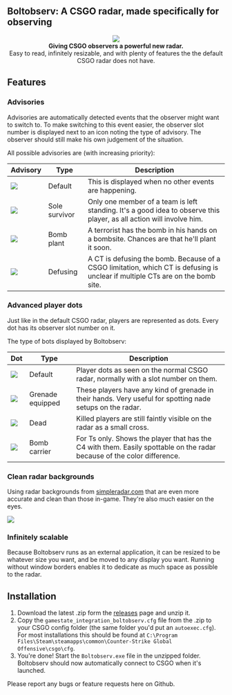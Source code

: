 
## Boltobserv: A CSGO radar, made specifically for observing

<div align="center">
	<img src="https://i.imgur.com/PDiQuLl.png" /><br />
	<strong>Giving CSGO observers a powerful new radar.</strong><br />
	<span>Easy to read, infinitely resizable, and with plenty of features the the default CSGO radar does not have.</span>
</div>

## Features

### Advisories

Advisories are automatically detected events that the observer might want to switch to. 
To make switching to this event easier, the observer slot number is displayed next to an icon noting the type of advisory. 
The observer should still make his own judgement of the situation.

All possible advisories are (with increasing priority):

| Advisory                               | Type          | Description                                                                                                                    |
|----------------------------------------|---------------|--------------------------------------------------------------------------------------------------------------------------------|
| ![](https://i.imgur.com/xR9eknI.png)   | Default       | This is displayed when no other events are happening.                                                                          |
| ![](https://i.imgur.com/FCZ8oB0.png)   | Sole survivor | Only one member of a team is left standing. It's a good idea to observe this player, as all action will involve him.           |
| ![](https://i.imgur.com/DD2El5N.png)   | Bomb plant    | A terrorist has the bomb in his hands on a bombsite. Chances are that he'll plant it soon.                                     |
| ![](https://i.imgur.com/Xy1oLON.png)   | Defusing      | A CT is defusing the bomb. Because of a CSGO limitation, which CT is defusing is unclear if multiple CTs are on the bomb site. |

### Advanced player dots

Just like in the default CSGO radar, players are represented as dots. Every dot has its observer slot number on it.

The type of bots displayed by Boltobserv:

| Dot                                    | Type              | Description                                                                                                          |
|----------------------------------------|-------------------|----------------------------------------------------------------------------------------------------------------------|
| ![](https://i.imgur.com/TfzvrAS.png)   | Default           | Player dots as seen on the normal CSGO radar, normally with a slot number on them.                                   |
| ![](https://i.imgur.com/4uuaPvv.png)   | Grenade equipped  | These players have any kind of grenade in their hands. Very useful for spotting nade setups on the radar.            |
| ![](https://i.imgur.com/dEDwuue.png)   | Dead              | Killed players are still faintly visible on the radar as a small cross.                                              |
| ![](https://i.imgur.com/AT9Ee6y.png)   | Bomb carrier      | For Ts only. Shows the player that has the C4 with them. Easily spottable on the radar because of the color difference.   |

### Clean radar backgrounds

Using radar backgrounds from [simpleradar.com](http://simpleradar.com/) that are even more accurate and clean than those in-game. 
They're also much easier on the eyes.

![](https://i.imgur.com/Pvfi8vx.png)

### Infinitely scalable

Because Boltobserv runs as an external application, it can be resized to be whatever size you want, and be moved to any display you want. 
Running without window borders enables it to dedicate as much space as possible to the radar. 

## Installation

1. Download the latest .zip form the [releases](https://github.com/boltgolt/boltobserv/releases) page and unzip it.
2. Copy the `gamestate_integration_boltobserv.cfg` file from the .zip to your CSGO config folder (the same folder you'd put an `autoexec.cfg`). For most installations this should be found at `C:\Program Files\Steam\steamapps\common\Counter-Strike Global Offensive\csgo\cfg`.
3. You're done! Start the `Boltobserv.exe` file in the unzipped folder. Boltobserv should now automatically connect to CSGO when it's launched.

Please report any bugs or feature requests here on Github.

